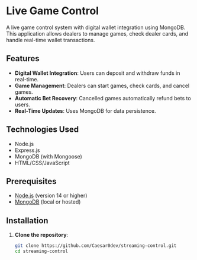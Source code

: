 # Live Game Control

A live game control system with digital wallet integration using MongoDB. This application allows dealers to manage games, check dealer cards, and handle real-time wallet transactions.

## Features

- **Digital Wallet Integration**: Users can deposit and withdraw funds in real-time.
- **Game Management**: Dealers can start games, check cards, and cancel games.
- **Automatic Bet Recovery**: Cancelled games automatically refund bets to users.
- **Real-Time Updates**: Uses MongoDB for data persistence.

## Technologies Used

- Node.js
- Express.js
- MongoDB (with Mongoose)
- HTML/CSS/JavaScript

## Prerequisites

- [Node.js](https://nodejs.org/) (version 14 or higher)
- [MongoDB](https://www.mongodb.com/try/download/community) (local or hosted)

## Installation

1. **Clone the repository**:
   ```bash
   git clone https://github.com/Caesar0dev/streaming-control.git
   cd streaming-control